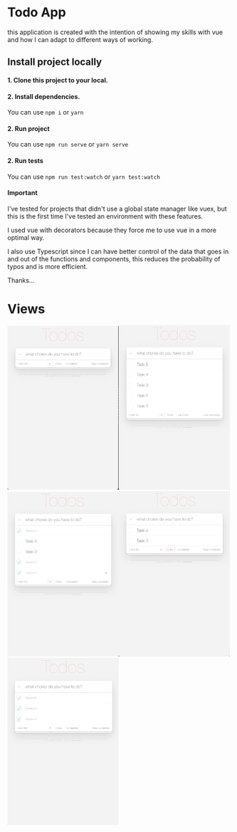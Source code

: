 # Todo App

this application is created with the intention of showing my skills with vue and how I can adapt to different ways of working.

## Install project locally

#### 1. Clone this project to your local.
#### 2. Install dependencies.

You can use `npm i` or `yarn`

#### 2. Run project

You can use `npm run serve` or `yarn serve`

#### 2. Run tests

You can use `npm run test:watch` or `yarn test:watch`

#### Important 

I've tested for projects that didn't use a global state manager like vuex, but this is the first time I've tested an environment with these features.

I used vue with decorators because they force me to use vue in a more optimal way.

I also use Typescript since I can have better control of the data that goes in and out of the functions and components, this reduces the probability of typos and is more efficient.

Thanks...

# Views

<img src="./src/assets/screens/c1.png" width="250px"><img src="./src/assets/screens/c2.png" width="250px">
<img src="./src/assets/screens/c3.png" width="250px"><img src="./src/assets/screens/c4.png" width="250px">
<img src="./src/assets/screens/c5.png" width="250px">



